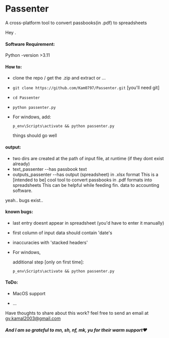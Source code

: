 # Passenter

A cross-platform tool to convert passbooks(in .pdf) to spreadsheets

Hey . 

#### Software Requirement:

Python -version >3.11

#### How to:

* clone the repo / get the .zip and extract or ...

* `git clone https://github.com/Kam0797/Passenter.git` [you'll need git]

* `cd Passenter`

* `python passenter.py`

  

* For windows, add:
  
  `p_env\Scripts\activate && python passenter.py`
  
  things should go well

#### output:

* two dirs are created at the path of input file, at runtime (if they dont exist already)
* text_passenter --has passbook text
* outputs_passenter --has output (spreadsheet) in .xlsx format 
  This is a [intended to be] cool tool to convert passbooks in .pdf formats into spreadsheets
  This can be helpful while feeding fin. data to accounting software.

yeah.. bugs exist..

#### known bugs:

* last entry doesnt appear in spreadsheet (you'd have to enter it manually)

* first column of input data should contain 'date's 

* inaccuracies with 'stacked headers'

* For windows, 
  
  additional step [only on first time]:
  
   ```p_env\Scripts\activate && python passenter.py```

#### ToDo:

- MacOS support

- ... 

Have thoughts to share about this work?
    feel free to send an email at  gv.kamal2003@gmail.com
##### And I am so grateful to mn, sh, nf, mk, yu for their warm support❤️
